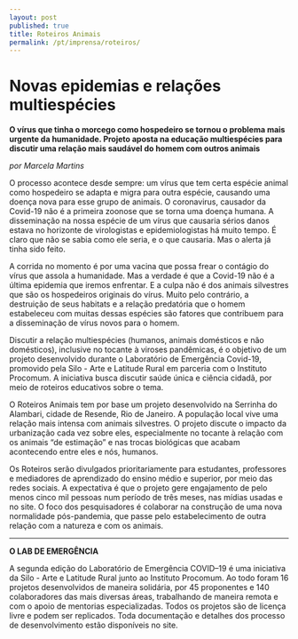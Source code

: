 ```yaml
---
layout: post
published: true
title: Roteiros Animais
permalink: /pt/imprensa/roteiros/
---
```



# Novas epidemias e relações multiespécies
**O vírus que tinha o morcego como hospedeiro se tornou o problema mais urgente da humanidade. Projeto aposta na educação multiespécies para discutir uma relação mais saudável do homem com outros animais**

*por Marcela Martins*

O processo acontece desde sempre: um vírus que tem certa espécie animal como hospedeiro se adapta e migra para outra espécie, causando uma doença nova para esse grupo de animais. O coronavirus, causador da Covid-19 não é a primeira zoonose que se torna uma doença humana. A disseminação na nossa espécie de um vírus que causaria sérios danos estava no horizonte de virologistas e epidemiologistas há muito tempo. É claro que não se sabia como ele seria, e o que causaria. Mas o alerta já tinha sido feito. 
  
A corrida no momento é por uma vacina que possa frear o contágio do vírus que assola a humanidade. Mas a verdade é que a Covid-19 não é a última epidemia que iremos enfrentar. E a culpa não é dos animais silvestres que são os hospedeiros originais do vírus. Muito pelo contrário, a destruição de seus habitats e a relação predatória que o homem estabeleceu com muitas dessas espécies são fatores que contribuem para a disseminação de vírus novos para o homem. 
  
Discutir a relação multiespécies (humanos, animais domésticos e não domésticos), inclusive no tocante à viroses pandêmicas, é o objetivo de um projeto desenvolvido durante o Laboratório de Emergência Covid-19, promovido pela Silo - Arte e Latitude Rural em parceria com o Instituto Procomum. A iniciativa busca discutir saúde única e ciência cidadã, por meio de roteiros educativos sobre o tema. 
  
O Roteiros Animais tem por base um projeto desenvolvido na Serrinha do Alambari, cidade de Resende, Rio de Janeiro. A população local vive uma relação mais intensa com animais silvestres. O projeto discute o impacto da urbanização cada vez sobre eles, especialmente no tocante à relação com os animais “de estimação” e nas trocas biológicas que acabam acontecendo entre eles e nós, humanos. 
  
Os Roteiros serão divulgados prioritariamente para estudantes, professores e mediadores de aprendizado do ensino médio e superior, por meio das redes sociais. A expectativa é que o projeto gere engajamento de pelo menos cinco mil pessoas num período de três meses, nas mídias usadas e no site. O foco dos pesquisadores é colaborar na construção de uma nova normalidade pós-pandemia, que passe pelo estabelecimento de outra relação com a natureza e com os animais. 


 
---

**O LAB DE EMERGÊNCIA**

A segunda edição do Laboratório de Emergência COVID–19 é uma iniciativa da Silo - Arte e Latitude Rural junto ao Instituto Procomum. Ao todo foram 16 projetos desenvolvidos de maneira solidária, por 45 proponentes e 140 colaboradores das mais diversas áreas, trabalhando de maneira remota e com o apoio de mentorias especializadas. Todos os projetos são de licença livre e podem ser replicados. Toda documentação e detalhes dos processo de desenvolvimento estão disponíveis no site.

